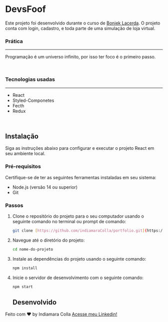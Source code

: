 # DevsFoof

Este projeto foi desenvolvido durante o curso de [Boniek Lacerda]([https://www.linkedin.com/in/indiamara-colla](https://alunos.b7web.com.br/)). O projeto conta com login, cadastro, e toda parte de uma simulação de loja virtual.

   
### Prática
---
Programação é um universo infinito, por isso ter foco é o primeiro passo.

 <br>

 ### Tecnologias usadas
---
* React
* Styled-Componetes
* Fecth
* Redux

 <br>

## Instalação

Siga as instruções abaixo para configurar e executar o projeto React em seu ambiente local.

### Pré-requisitos

Certifique-se de ter as seguintes ferramentas instaladas em seu sistema:

- Node.js (versão 14 ou superior)
- Git

### Passos

1. Clone o repositório do projeto para o seu computador usando o seguinte comando no terminal ou prompt de comando:
   ```bash
   git clone [https://github.com/indiamaraColla/portfolio.git](https://github.com/indiamaraColla/devsfood.git)
   ```
2. Navegue até o diretório do projeto:
   ```bash
   cd nome-do-projeto
   ```
3. Instale as dependências do projeto usando o seguinte comando:
   ```bash
   npm install
   ```
4. Inicie o servidor de desenvolvimento com o seguinte comando:
   ```bash
   npm start
   ```
   
   
   ## Desenvolvido

Feito com ♥ by Indiamara Colla [Acesse meu Linkedin!](https://www.linkedin.com/in/indiamara-colla)
